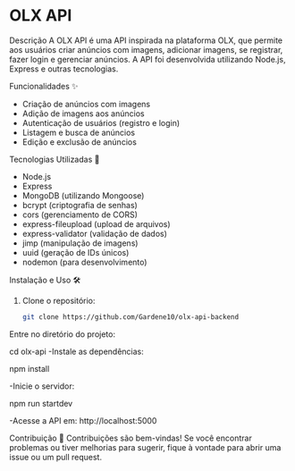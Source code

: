 

# OLX API

Descrição
A OLX API é uma API inspirada na plataforma OLX, que permite aos usuários criar anúncios com imagens, adicionar imagens, se registrar, fazer login e gerenciar anúncios. A API foi desenvolvida utilizando Node.js, Express e outras tecnologias.

Funcionalidades ✨
- Criação de anúncios com imagens
- Adição de imagens aos anúncios
- Autenticação de usuários (registro e login)
- Listagem e busca de anúncios
- Edição e exclusão de anúncios

Tecnologias Utilizadas 🚀
- Node.js
- Express
- MongoDB (utilizando Mongoose)
- bcrypt (criptografia de senhas)
- cors (gerenciamento de CORS)
- express-fileupload (upload de arquivos)
- express-validator (validação de dados)
- jimp (manipulação de imagens)
- uuid (geração de IDs únicos)
- nodemon (para desenvolvimento)

Instalação e Uso 🛠️
1. Clone o repositório:
   ```bash
   git clone https://github.com/Gardene10/olx-api-backend


Entre no diretório do projeto:

cd olx-api
-Instale as dependências:

npm install

-Inicie o servidor:

npm run startdev

-Acesse a API em: http://localhost:5000

Contribuição 💬
Contribuições são bem-vindas! Se você encontrar problemas ou tiver melhorias para sugerir, fique à vontade para abrir uma issue ou um pull request.







